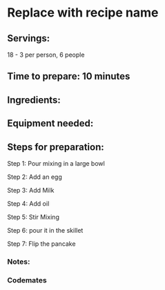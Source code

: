 # Replace with recipe name

## Servings: 
18 - 3 per person, 6 people

## Time to prepare: 10 minutes

## Ingredients:


## Equipment needed:


## Steps for preparation:

Step 1: Pour mixing in a large bowl 

Step 2: Add an egg 

Step 3: Add Milk 

Step 4: Add oil 

Step 5: Stir Mixing 

Step 6: pour it in the skillet 

Step 7: Flip the pancake 

### Notes:



### Codemates #
